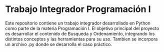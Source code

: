# Trabajo Integrador Programación I 

Este repositorio contiene un trabajo integrador desarrollado en Python como parte de la materia Programación I. El objetivo principal del proyecto es desarrollar el contenido de Busqueda y Ordenamiento, integrando los distintos conceptos y las herramientas para su uso. Tambien se incorpora un archivo .py donde se desarrolla el caso práctico.
